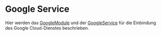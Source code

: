 # Google Service

Hier werden das [GoogleModule](./GoogleModule.md) und der [GoogleService](./GoogleService.md) für die Einbindung des Google Cloud-Dienstes beschrieben.
